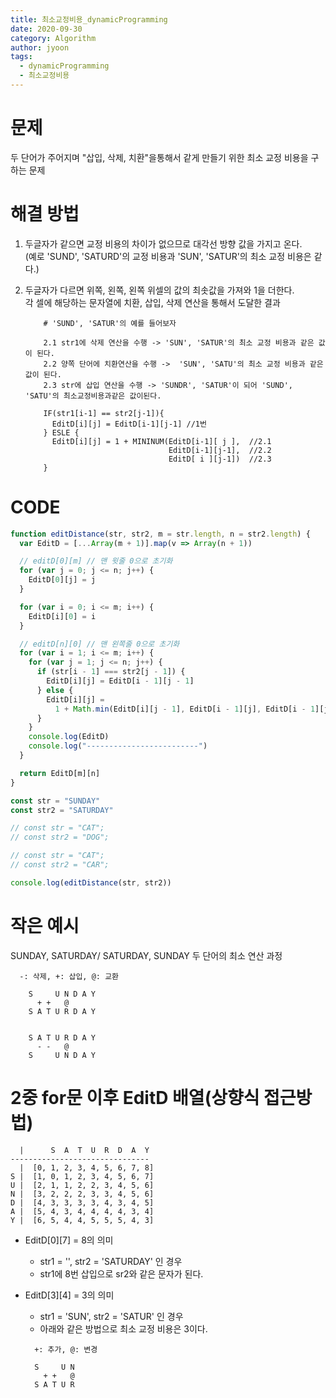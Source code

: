 ```yaml
---
title: 최소교정비용_dynamicProgramming
date: 2020-09-30
category: Algorithm
author: jyoon
tags:
  - dynamicProgramming
  - 최소교정비용
---
```


# 문제

두 단어가 주어지며 "삽입, 삭제, 치환"을통해서 같게 만들기 위한 최소 교정 비용을 구하는 문제

# 해결 방법

1.  두글자가 같으면 교정 비용의 차이가 없으므로 대각선 방향 값을 가지고 온다.  
    (예로 'SUND', 'SATURD'의 교정 비용과 'SUN', 'SATUR'의 최소 교정 비용은 같다.)
2.  두글자가 다르면 위쪽, 왼쪽, 왼쪽 위셀의 값의 최솟값을 가져와 1을 더한다.  
    각 셀에 해당하는 문자열에 치환, 삽입, 삭제 연산을 통해서 도달한 결과

    ```
        # 'SUND', 'SATUR'의 예를 들어보자

        2.1 str1에 삭제 연산을 수행 -> 'SUN', 'SATUR'의 최소 교정 비용과 같은 값이 된다.
        2.2 양쪽 단어에 치환연산을 수행 ->  'SUN', 'SATU'의 최소 교정 비용과 같은 값이 된다.
        2.3 str에 삽입 연산을 수행 -> 'SUNDR', 'SATUR'이 되어 'SUND', 'SATU'의 최소교정비용과같은 값이된다.

        IF(str1[i-1] == str2[j-1]){
          EditD[i][j] = EditD[i-1][j-1] //1번
        } ESLE {
          EditD[i][j] = 1 + MININUM(EditD[i-1][ j ],  //2.1
                                    EditD[i-1][j-1],  //2.2
                                    EditD[ i ][j-1])  //2.3
        }
    ```

# CODE

```js
function editDistance(str, str2, m = str.length, n = str2.length) {
  var EditD = [...Array(m + 1)].map(v => Array(n + 1))

  // editD[0][m] // 맨 윗줄 0으로 초기화
  for (var j = 0; j <= n; j++) {
    EditD[0][j] = j
  }

  for (var i = 0; i <= m; i++) {
    EditD[i][0] = i
  }

  // editD[n][0] // 맨 왼쪽줄 0으로 초기화
  for (var i = 1; i <= m; i++) {
    for (var j = 1; j <= n; j++) {
      if (str[i - 1] === str2[j - 1]) {
        EditD[i][j] = EditD[i - 1][j - 1]
      } else {
        EditD[i][j] =
          1 + Math.min(EditD[i][j - 1], EditD[i - 1][j], EditD[i - 1][j - 1])
      }
    }
    console.log(EditD)
    console.log("-------------------------")
  }

  return EditD[m][n]
}

const str = "SUNDAY"
const str2 = "SATURDAY"

// const str = "CAT";
// const str2 = "DOG";

// const str = "CAT";
// const str2 = "CAR";

console.log(editDistance(str, str2))
```

# 작은 예시

SUNDAY, SATURDAY/ SATURDAY, SUNDAY 두 단어의 최소 연산 과정

```
  -: 삭제, +: 삽입, @: 교환

    S     U N D A Y
      + +   @
    S A T U R D A Y


    S A T U R D A Y
      - -   @
    S     U N D A Y
```

# 2중 for문 이후 EditD 배열(상향식 접근방법)

```
  |      S  A  T  U  R  D  A  Y
-------------------------------
  |  [0, 1, 2, 3, 4, 5, 6, 7, 8]
S |  [1, 0, 1, 2, 3, 4, 5, 6, 7]
U |  [2, 1, 1, 2, 2, 3, 4, 5, 6]
N |  [3, 2, 2, 2, 3, 3, 4, 5, 6]
D |  [4, 3, 3, 3, 3, 4, 3, 4, 5]
A |  [5, 4, 3, 4, 4, 4, 4, 3, 4]
Y |  [6, 5, 4, 4, 5, 5, 5, 4, 3]
```

- EditD[0][7] = 8의 의미

  - str1 = '', str2 = 'SATURDAY' 인 경우
  - str1에 8번 삽입으로 sr2와 같은 문자가 된다.

- EditD[3][4] = 3의 의미

  - str1 = 'SUN', str2 = 'SATUR' 인 경우
  - 아래와 같은 방법으로 최소 교정 비용은 3이다.

  ```
    +: 추가, @: 변경

    S     U N
      + +   @
    S A T U R
  ```
